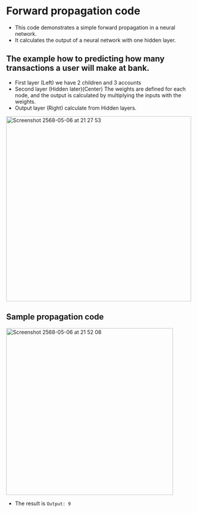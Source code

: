 # Forward propagation code
- This code demonstrates a simple forward propagation in a neural network.
- It calculates the output of a neural network with one hidden layer.


## The example how to predicting how many transactions a user will make at bank.
- First layer (Left) we have 2 children and 3 accounts
- Second layer (Hidden later)(Center)
The weights are defined for each node, and the output is calculated by multiplying the inputs with the weights.
- Output layer (Right) calculate from Hidden layers.

<img width="497" alt="Screenshot 2568-05-06 at 21 27 53" src="https://github.com/user-attachments/assets/dd4f3afd-2ad3-479f-9517-9dc2cefee692" />

## Sample propagation code

<img width="448" alt="Screenshot 2568-05-06 at 21 52 08" src="https://github.com/user-attachments/assets/c2123b12-e819-4b97-8c22-046ec11cdb37" />

- The result is ```Output: 9```

